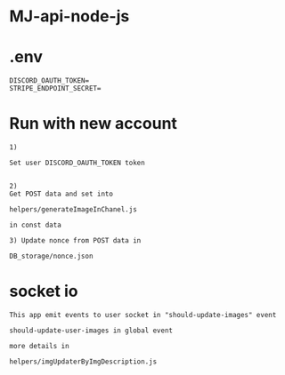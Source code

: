 # MJ-api-node-js

# .env

```
DISCORD_OAUTH_TOKEN=
STRIPE_ENDPOINT_SECRET=
```

# Run with new account
```
1)

Set user DISCORD_OAUTH_TOKEN token


2)
Get POST data and set into

helpers/generateImageInChanel.js

in const data

3) Update nonce from POST data in

DB_storage/nonce.json

```

# socket io

```
This app emit events to user socket in "should-update-images" event

should-update-user-images in global event

more details in

helpers/imgUpdaterByImgDescription.js
```
